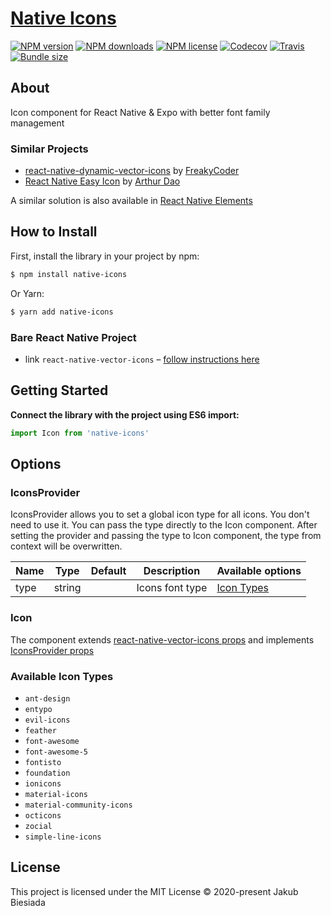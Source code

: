# [Native Icons](https://github.com/native-ly/native-icons)

[![NPM version](https://flat.badgen.net/npm/v/native-icons)](https://www.npmjs.com/package/native-icons)
[![NPM downloads](https://flat.badgen.net/npm/dm/native-icons)](https://www.npmjs.com/package/native-icons)
[![NPM license](https://flat.badgen.net/npm/license/native-icons)](https://www.npmjs.com/package/native-icons)
[![Codecov](https://flat.badgen.net/codecov/c/github/native-ly/native-icons)](https://codecov.io/gh/native-ly/native-icons)
[![Travis](https://flat.badgen.net/travis/native-ly/native-icons)](https://travis-ci.com/native-ly/native-icons)
[![Bundle size](https://flat.badgen.net/packagephobia/install/native-icons)](https://packagephobia.com/result?p=native-icons)

## About

Icon component for React Native & Expo with better font family management

### Similar Projects

- [react-native-dynamic-vector-icons](https://github.com/WrathChaos/react-native-dynamic-vector-icons/) by [FreakyCoder](https://github.com/WrathChaos/)
- [React Native Easy Icon](https://github.com/NewBieBR/react-native-easy-icon/) by [Arthur Dao](https://github.com/NewBieBR/)

A similar solution is also available in [React Native Elements](https://github.com/react-native-elements/react-native-elements/)

## How to Install

First, install the library in your project by npm:

```sh
$ npm install native-icons
```

Or Yarn:

```sh
$ yarn add native-icons
```

### Bare React Native Project

- link `react-native-vector-icons` – [follow instructions here](https://github.com/oblador/react-native-vector-icons#installation)

## Getting Started

**Connect the library with the project using ES6 import:**

```js
import Icon from 'native-icons'
```

## Options

### IconsProvider

IconsProvider allows you to set a global icon type for all icons. You don't need to use it. You can pass the type directly to the Icon component. After setting the provider and passing the type to Icon component, the type from context will be overwritten.

| Name | Type   | Default | Description     | Available options                   |
| ---- | ------ | ------- | --------------- | ----------------------------------- |
| type | string | ` `     | Icons font type | [Icon Types](#available-icon-types) |

### Icon

The component extends [react-native-vector-icons props](https://github.com/oblador/react-native-vector-icons#icon-component) and implements [IconsProvider props](#iconsprovider)

### Available Icon Types

- `ant-design`
- `entypo`
- `evil-icons`
- `feather`
- `font-awesome`
- `font-awesome-5`
- `fontisto`
- `foundation`
- `ionicons`
- `material-icons`
- `material-community-icons`
- `octicons`
- `zocial`
- `simple-line-icons`

## License

This project is licensed under the MIT License © 2020-present Jakub Biesiada
